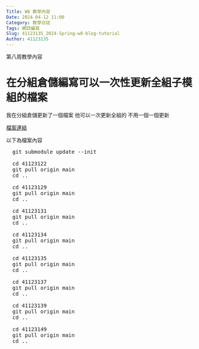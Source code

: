 ```yaml
---
Title: W8 教學內容
Date: 2024-04-12 11:00
Category: 教學日誌
Tags: 網誌編寫
Slug: 41123135_2024-Spring-w8-blog-tutorial
Author: 41123135
---
```


第八周教學內容

<!-- PELICAN_END_SUMMARY -->

# 在分組倉儲編寫可以一次性更新全組子模組的檔案

我在分組倉儲更新了一個檔案 他可以一次更新全組的 不用一個一個更新

[檔案連結](https://github.com/mdecd2024/2a-midag3/blob/main/all)

以下為檔案內容

<pre class="brush: python">
  git submodule update --init

  cd 41123122
  git pull origin main
  cd ..

  cd 41123129
  git pull origin main
  cd ..

  cd 41123131
  git pull origin main
  cd ..

  cd 41123134
  git pull origin main
  cd ..

  cd 41123135
  git pull origin main
  cd ..

  cd 41123137
  git pull origin main
  cd ..

  cd 41123139
  git pull origin main
  cd ..

  cd 41123149
  git pull origin main
  cd ..
</pre>

